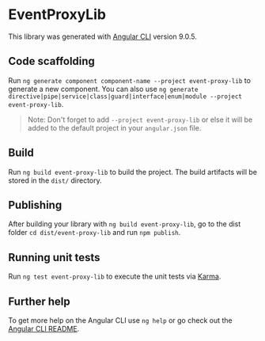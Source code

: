 # EventProxyLib

This library was generated with [Angular CLI](https://github.com/angular/angular-cli) version 9.0.5.

## Code scaffolding

Run `ng generate component component-name --project event-proxy-lib` to generate a new component. You can also use `ng generate directive|pipe|service|class|guard|interface|enum|module --project event-proxy-lib`.
> Note: Don't forget to add `--project event-proxy-lib` or else it will be added to the default project in your `angular.json` file. 

## Build

Run `ng build event-proxy-lib` to build the project. The build artifacts will be stored in the `dist/` directory.

## Publishing

After building your library with `ng build event-proxy-lib`, go to the dist folder `cd dist/event-proxy-lib` and run `npm publish`.

## Running unit tests

Run `ng test event-proxy-lib` to execute the unit tests via [Karma](https://karma-runner.github.io).

## Further help

To get more help on the Angular CLI use `ng help` or go check out the [Angular CLI README](https://github.com/angular/angular-cli/blob/master/README.md).
